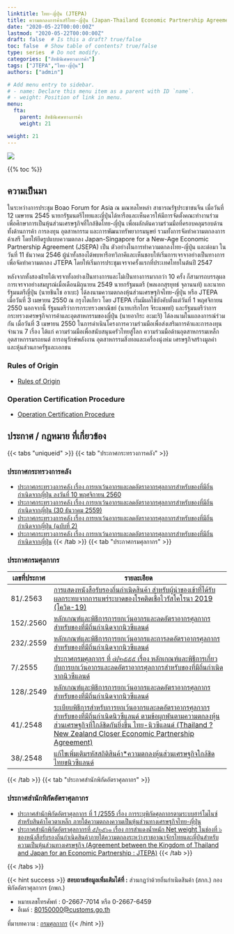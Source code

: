```yaml
---
linktitle: ไทย-ญี่ปุ่น (JTEPA)
title: ความตกลงการค้าเสรีไทย-ญี่ปุ่น (Japan-Thailand Economic Partnership Agreement-JTEPA)
date: "2020-05-22T00:00:00Z"
lastmod: "2020-05-22T00:00:00Z"
draft: false  # Is this a draft? true/false
toc: false  # Show table of contents? true/false
type: series  # Do not modify.
categories: ["สิทธิพิเศษทางการค้า"]
tags: ["JTEPA","ไทย-ญี่ปุ่น"]
authors: ["admin"]

# Add menu entry to sidebar.
# - name: Declare this menu item as a parent with ID `name`.
# - weight: Position of link in menu.
menu:
  fta:
    parent: สิทธิพิเศษทางการค้า  
    weight: 21

weight: 21
---
```



![](../img/jtepa.png)


{{% toc %}}

## ความเป็นมา 

ในระหว่างการประชุม Boao Forum for Asia  ณ มณฑลไหหลำ สาธารณรัฐประชาชนจีน เมื่อวันที่ 12 เมษายน 2545 นายกรัฐมนตรีไทยและญี่ปุ่นได้หารือและเห็นควรให้มีการจัดตั้งคณะทำงานร่วม เพื่อศึกษาการเป็นหุ้นส่วนเศรษฐกิจที่ใกล้ชิดไทย-ญี่ปุ่น เพื่อผลักดันความร่วมมือที่ครอบคลุมรอบด้าน ทั้งด้านการค้า การลงทุน อุตสาหกรรม และการพัฒนาทรัพยากรมนุษย์ รวมทั้งการจัดทำความตกลงการค้าเสรี โดยให้ยึดรูปแบบความตกลง Japan-Singapore for a New-Age Economic Partnership Agreement (JSEPA)  เป็น ตัวอย่างในการทำความตกลงไทย-ญี่ปุ่น และต่อมา ในวันที่ 11 ธันวาคม 2546 ผู้นำทั้งสองได้พบหารือทวิภาคีและเห็นชอบให้เริ่มการเจรจาอย่างเป็นทางการ เพื่อจัดทำความตกลง JTEPA  โดยให้เริ่มการประชุมเจรจาครั้งแรกที่ประเทศไทยในต้นปี 2547

หลังจากทั้งสองฝ่ายได้เจรจาทั้งอย่างเป็นทางการและไม่เป็นทางการมากกว่า 10 ครั้ง ก็สามารถบรรลุผลการเจรจาอย่างสมบูรณ์เมื่อเดือนมิถุนายน 2549 นายกรัฐมนตรี (พลเอกสุรยุทธ์ จุลานนท์) และนายกรัฐมนตรีญี่ปุ่น (นายชินโช อาเบะ) ได้ลงนามความตกลงหุ้นส่วนเศรษฐกิจไทย-ญี่ปุ่น หรือ JTEPA  เมื่อวันที่ 3 เมษายน 2550 ณ กรุงโตเกียว  โดย JTEPA  เริ่มมีผลใช้บังคับตั้งแต่วันที่ 1 พฤศจิกายน 2550 นอกจากนี้ รัฐมนตรีว่าการกระทรวงพาณิชย์ (นายเกริกไกร จีระแพทย์) และรัฐมนตรีว่าการกระทรวงเศรษฐกิจการค้าและอุตสาหกรรมของญี่ปุ่น (นายอากิระ อะมะริ)  ได้ลงนามในแถลงการณ์ร่วมกัน เมื่อวันที่ 3 เมษายน 2550 ในการดำเนินโครงการความร่วมมือเพื่อส่งเสริมการค้าและการลงทุน จำนวน 7 เรื่อง ได้แก่ ความร่วมมือเพื่อสนับสนุนครัวไทยสู่โลก  ความร่วมมือด้านอุตสาหกรรมเหล็ก  อุตสาหกรรมรถยนต์ การอนุรักษ์พลังงาน อุตสาหกรรมสิ่งทอและเครื่องนุ่งห่ม เศรษฐกิจสร้างมูลค่า และหุ้นส่วนภาครัฐและเอกชน

### Rules of Origin

-   [Rules of Origin](http://www.customs.go.th/cont_strc_download.php?lang=th&current_id=142231324147505f4c464b4d464b4c)

### Operation Certification Procedure

-   [Operation Certification Procedure](http://www.customs.go.th/cont_strc_download.php?lang=th&current_id=142231324147505f4c464b4d464b4d)

## ประกาศ / กฎหมาย ที่เกี่ยวข้อง

{{< tabs "uniqueid" >}}
{{< tab "ประกาศกระทรวงการคลัง" >}} 

### ประกาศกระทรวงการคลัง

-   [ประกาศกระทรวงการคลัง เรื่อง การยกเว้นอากรและลดอัตราอากรศุลกากรสำหรับของที่มีถิ่นกำเนิดจากญี่ปุ่น ลงวันที่ 10 พฤศจิกายน 2560](http://www.customs.go.th/cont_strc_download.php?lang=th&current_id=142231324147505f49464b4c464a4e)
-   [ประกาศกระทรวงการคลัง เรื่อง การยกเว้นอากรและลดอัตราอากรศุลกากรสำหรับของที่มีถิ่นกำเนิดจากญี่ปุ่น (30 ธันวาคม 2559)](http://www.customs.go.th/cont_strc_download.php?lang=th&current_id=142231324149505f46464b4a464b48)
-   [ประกาศกระทรวงการคลัง เรื่อง การยกเว้นอากรและลดอัตราอากรศุลกากรสำหรับของที่มีถิ่นกำเนิดจากญี่ปุ่น (ฉบับที่ 2)](http://www.customs.go.th/cont_strc_download.php?lang=th&current_id=142231324147505f49464b4c464a4f)
-   [ประกาศกระทรวงการคลัง เรื่อง การยกเว้นอากรและลดอัตราอากรศุลกากรสำหรับของที่มีถิ่นกำเนิดจากญี่ปุ่น](http://www.customs.go.th/cont_strc_download.php?lang=th&current_id=14223132414c505e4f464a4f464b4a)
{{< /tab >}}
{{< tab "ประกาศกรมศุลกากร" >}}

### ประกาศกรมศุลกากร

|เลขที่ประกาศ|รายละเอียด|
|-------------|----------------|
|81/.2563|[การแสดงหนังสือรับรองถิ่นกำเนิดสินค้า สำหรับผู้นำของเข้าที่ได้รับผลกระทบจากการแพร่ระบาดของโรคติดเชื้อไวรัสโคโรนา 2019 (โควิด-19)](http://www.customs.go.th/cont_strc_download_with_docno_date.php?lang=th&current_id=14232832414a505f4a464b47464a4f)|
|152/.2560|[หลักเกณฑ์และพิธีการการยกเว้นอากรและลดอัตราอากรศุลกากรสำหรับของที่มีถิ่นกำเนิดจากนิวซีแลนด์](http://www.customs.go.th/cont_strc_download_with_docno_date.php?lang=th&current_id=14223132414b505f4b464b48464b4b)|
|232/.2559|[หลักเกณฑ์และพิธีการการยกเว้นอากรและการลดอัตราอากรศุลกากรสำหรับของที่มีถิ่นกำเนิดจากนิวซีแลนด์](http://www.customs.go.th/cont_strc_download_with_docno_date.php?lang=th&current_id=142231324149505f49464b46464b4b)|
|7/.2555|[ประกาศกรมศุลกากร ที่ ๗/๒๕๕๕ เรื่อง หลักเกณฑ์และพิธีการเกี่ยวกับการยกเว้นอากรและลดอัตราอากรศุลกากรสำหรับของที่มีถิ่นกำเนิดจากนิวซีแลนด์](http://www.customs.go.th/cont_strc_download_with_docno_date.php?lang=th&current_id=14232932404e505f46464b47)|
|128/.2549|[หลักเกณฑ์และพิธีการการยกเว้นอากรและลดอัตราอากรศุลกากรสำหรับของที่มีถิ่นกำเนิดจากนิวซีแลนด์](http://www.customs.go.th/cont_strc_download_with_docno_date.php?lang=th&current_id=14232a324147505f4a464b47)|
|41/.2548|[ระเบียบพิธีการสำหรับการยกเว้นอากรและลดอัตราอากรศุลกากรสำหรับของที่มีถิ่นกำเนิดนิวซีแลนด์ ตามข้อผูกพันตามความตกลงหุ้นส่วนเศรษฐกิจที่ใกล้ชิดกันยิ่งขึ้น ไทย-นิวซีแลนด์ (Thailand ? New Zealand Closer Economic Partnership Agreement)](http://www.customs.go.th/cont_strc_download_with_docno_date.php?lang=th&current_id=14232a32404f505f4b464b47)|
|38/.2548|[แก้ไขเพิ่มเติมรหัสสถิติสินค้า*ความตกลงหุ้นส่วนเศรษฐกิจใกล้ชิดไทยขนิวซีแลนด์](http://www.customs.go.th/cont_strc_download_with_docno_date.php?lang=th&current_id=14232a32404f505f4b464a4e)|

{{< /tab >}}
{{< tab "ประกาศสำนักพิกัดอัตราศุลกากร" >}}

### ประกาศสำนักพิกัดอัตราศุลกากร

-   [ประกาศสำนักพิกัดอัตราศุลกากร ที่ 1 /2555 เรื่อง การระบุพิกัดศุลกากรตามระบบฮาร์โมไนซ์ สำหรับสินค้าโควตาเหล็ก ภายใต้ความตกลงความเป็นหุ้นส่วนทางเศรษฐกิจไทย-ญี่ปุ่น](http://www.customs.go.th/cont_strc_download.php?lang=th&current_id=142231324147505f4d464a4e464a4e)
-   [ประกาศสำนักพิกัดอัตราศุลกากรที่ ๕/๒๕๖๑ เรื่อง การสำแดงน้ำหนัก Net weight ในช่องที่ ๖ ของหนังสือรับรองถิ่นกำเนิดสินค้าภายใต้ความตกลงระหว่างราชอาณาจักรไทยและญี่ปุ่นสำหรับความเป็นหุ้นส่วนทางเศรษฐกิจ (Agreement between the Kingdom of Thailand and Japan for an Economic Partnership : JTEPA)](http://www.customs.go.th/cont_strc_download.php?lang=th&current_id=14223132414d505f4b464b49464b46)
{{< /tab >}}

{{< /tabs >}}

{{< hint success >}}
**สอบถามข้อมูลเพิ่มเติมได้ที่ :** ส่วนกฎว่าด้วยถิ่นกำเนิดสินค้า (สกก.) กองพิกัดอัตราศุลกากร (กพก.)  
- หมายเลขโทรศัพท์ : 0-2667-7014 หรือ 0-2667-6459  
- อีเมล์ : 80150000@customs.go.th

ที่มาบทความ : [กรมศุลกากร](http://www.customs.go.th/cont_strc_simple_net_with_download.php?ini_content=usage_fta_and_wto_01_10&ini_menu=menu_interest_and_law_160421_01&left_menu=menu_fta_and_wto)
{{< /hint >}}